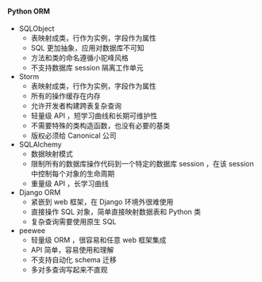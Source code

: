 #### Python ORM
- SQLObject
    - 表映射成类，行作为实例，字段作为属性
    - SQL 更加抽象，应用对数据库不可知
    - 方法和类的命名遵循小驼峰风格
    - 不支持数据库 session 隔离工作单元
- Storm
    - 表映射成类，行作为实例，字段作为属性
    - 所有的操作缓存在内存
    - 允许开发者构建跨表复杂查询
    - 轻量级 API ，短学习曲线和长期可维护性
    - 不需要特殊的类构造函数，也没有必要的基类
    - 版权必须给 Canonical 公司
- SQLAlchemy
    - 数据映射模式
    - 限制所有的数据库操作代码到一个特定的数据库 session ，在该 session 中控制每个对象的生命周期
    - 重量级 API ，长学习曲线
- Django ORM
    - 紧嵌到 web 框架，在 Django 环境外很难使用
    - 直接操作 SQL 对象，简单直接映射数据表和 Python 类
    - 复杂查询需要使用原生 SQL
- peewee
    - 轻量级 ORM ，很容易和任意 web 框架集成
    - API 简单，容易使用和理解
    - 不支持自动化 schema 迁移
    - 多对多查询写起来不直观
